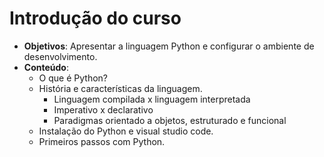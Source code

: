 # Introdução do curso
- **Objetivos**: Apresentar a linguagem Python e configurar o ambiente de desenvolvimento.
- **Conteúdo**:
  - O que é Python?
  - História e características da linguagem.
    - Linguagem compilada x linguagem interpretada
    - Imperativo x declarativo
    - Paradigmas orientado a objetos, estruturado e funcional
  - Instalação do Python e visual studio code.
  - Primeiros passos com Python.